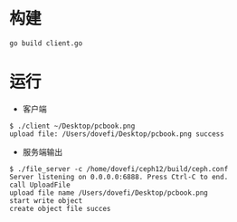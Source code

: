 # 构建
```shell script
go build client.go
```

# 运行
- 客户端
```shell script
$ ./client ~/Desktop/pcbook.png
upload file: /Users/dovefi/Desktop/pcbook.png success
```
- 服务端输出
```shell script
$ ./file_server -c /home/dovefi/ceph12/build/ceph.conf
Server listening on 0.0.0.0:6888. Press Ctrl-C to end.
call UploadFile
upload file name /Users/dovefi/Desktop/pcbook.png
start write object
create object file succes
```
